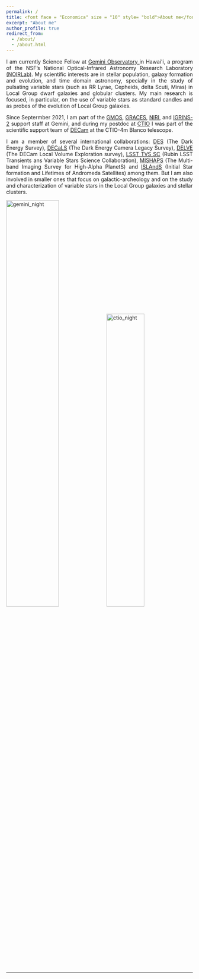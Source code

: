```yaml
---
permalink: /
title: <font face = "Economica" size = "10" style= "bold">About me</font>
excerpt: "About me"
author_profile: true
redirect_from: 
  - /about/
  - /about.html
---
```


<!--<center>
</center>
<img src="/images/ab_cemv_alpha.png" alt="abme" style="width:200px;"/>
<p></p>
 -->
 
<div style="text-align: justify"> 
I am currently Science Fellow at <a href="https://www.gemini.edu/"> Gemini Observatory </a> in Hawai'i, a program of the NSF’s National Optical-Infrared Astronomy Research Laboratory <a href="https://nationalastro.org/">(NOIRLab)</a>. My scientific interests are in stellar population, galaxy formation and evolution, and time domain astronomy, specially in the study of pulsating variable stars (such as RR Lyrae, Cepheids, delta Scuti, Miras) in Local Group dwarf galaxies and globular clusters. My main research is focused, in particular, on the use of variable stars as standard candles and as probes of the evolution of Local Group galaxies.
<p></p>
</div>

<div style="text-align: justify"> 
Since Septermber 2021, I am part of the <a href="http://www.gemini.edu/instrumentation/gmos">GMOS</a>, <a href="https://www.gemini.edu/instrumentation/graces">GRACES</a>, <a href="https://www.gemini.edu/instrumentation/niri">NIRI</a>, and <a href="https://www.gemini.edu/instrumentation/future-instruments/igrins-2">IGRINS-2</a> support staff at Gemini, and during my postdoc at <a href="https://noirlab.edu/public/programs/ctio/">CTIO</a> I was part of the scientific support team of <a href="http://www.ctio.noao.edu/noao/content/Dark-Energy-Camera-DECam">DECam</a> at the CTIO-4m Blanco telescope.
<p></p>
</div>

<div style="text-align: justify"> 
I am a member of several international collaborations: <a href="https://www.darkenergysurvey.org/">DES</a> (The Dark Energy Survey), <a href="https://www.legacysurvey.org/decamls/">DECaLS</a> (The Dark Energy Camera Legacy Survey), <a href="https://delve-survey.github.io/">DELVE</a> (The DECam Local Volume Exploration survey), <a href="https://lsst-tvssc.github.io/">LSST TVS SC</a> (Rubin LSST Transients ans Variable Stars Science Collaboration), <a href="https://u.osu.edu/mpenny/2018/12/28/introducing-mishaps-the-multi-band-imaging-survey-for-high-alpha-planets/">MISHAPS</a> (The Multi-band Imaging Survey for High-Alpha PlanetS) and <a href="https://ui.adsabs.harvard.edu/abs/2014hst..prop13739S/abstract">ISLAndS</a> (Initial Star formation and Lifetimes of Andromeda Satellites) among them. But I am also involved in smaller ones that focus on galactic-archeology and on the study and characterization of variable stars in the Local Group galaxies and stellar clusters.
<p></p>
</div>

<div>
<img src="https://noirlab.edu/public/media/archives/images/screen/iotw2227a.jpg" alt="gemini_night" style="width:53%">
<img src="https://photos.smugmug.com/photos/i-JD8mnH4/0/X2/i-JD8mnH4-X2.jpg" alt="ctio_night" style="width:45%">
<p></p>
</div>
<hr>




